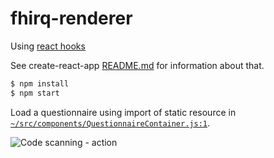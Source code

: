 # fhirq-renderer

Using [react hooks](https://reactjs.org/docs/hooks-intro.html)

See create-react-app [README.md](./CRA-README.md) for information about that.

```bash
$ npm install
$ npm start
```

Load a questionnaire using import of static resource in [`~/src/components/QuestionnaireContainer.js:1`](./src/components/QuestionnaireContainer.js).

![Code scanning - action](https://github.com/gavinl/fhirq-renderer/workflows/Code%20scanning%20-%20action/badge.svg)
